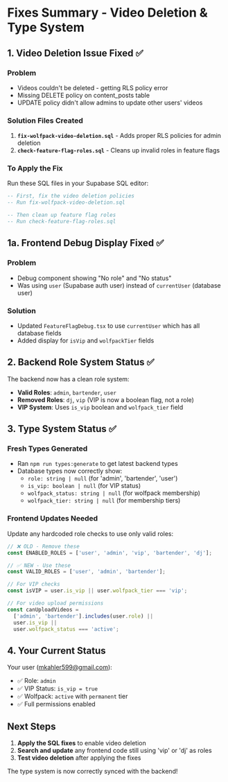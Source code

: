 # Fixes Summary - Video Deletion & Type System

## 1. Video Deletion Issue Fixed ✅

### Problem
- Videos couldn't be deleted - getting RLS policy error
- Missing DELETE policy on content_posts table
- UPDATE policy didn't allow admins to update other users' videos

### Solution Files Created
1. **`fix-wolfpack-video-deletion.sql`** - Adds proper RLS policies for admin deletion
2. **`check-feature-flag-roles.sql`** - Cleans up invalid roles in feature flags

### To Apply the Fix
Run these SQL files in your Supabase SQL editor:
```sql
-- First, fix the video deletion policies
-- Run fix-wolfpack-video-deletion.sql

-- Then clean up feature flag roles  
-- Run check-feature-flag-roles.sql
```

## 1a. Frontend Debug Display Fixed ✅

### Problem
- Debug component showing "No role" and "No status" 
- Was using `user` (Supabase auth user) instead of `currentUser` (database user)

### Solution
- Updated `FeatureFlagDebug.tsx` to use `currentUser` which has all database fields
- Added display for `isVip` and `wolfpackTier` fields

## 2. Backend Role System Status ✅

The backend now has a clean role system:
- **Valid Roles**: `admin`, `bartender`, `user`
- **Removed Roles**: `dj`, `vip` (VIP is now a boolean flag, not a role)
- **VIP System**: Uses `is_vip` boolean and `wolfpack_tier` field

## 3. Type System Status ✅

### Fresh Types Generated
- Ran `npm run types:generate` to get latest backend types
- Database types now correctly show:
  - `role: string | null` (for 'admin', 'bartender', 'user')
  - `is_vip: boolean | null` (for VIP status)
  - `wolfpack_status: string | null` (for wolfpack membership)
  - `wolfpack_tier: string | null` (for membership tiers)

### Frontend Updates Needed
Update any hardcoded role checks to use only valid roles:
```typescript
// ❌ OLD - Remove these
const ENABLED_ROLES = ['user', 'admin', 'vip', 'bartender', 'dj'];

// ✅ NEW - Use these
const VALID_ROLES = ['user', 'admin', 'bartender'];

// For VIP checks
const isVIP = user.is_vip || user.wolfpack_tier === 'vip';

// For video upload permissions
const canUploadVideos = 
  ['admin', 'bartender'].includes(user.role) || 
  user.is_vip || 
  user.wolfpack_status === 'active';
```

## 4. Your Current Status

Your user (mkahler599@gmail.com):
- ✅ Role: `admin`
- ✅ VIP Status: `is_vip = true`
- ✅ Wolfpack: `active` with `permanent` tier
- ✅ Full permissions enabled

## Next Steps

1. **Apply the SQL fixes** to enable video deletion
2. **Search and update** any frontend code still using 'vip' or 'dj' as roles
3. **Test video deletion** after applying the fixes

The type system is now correctly synced with the backend!
